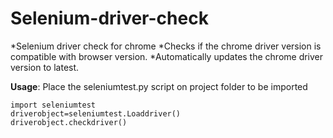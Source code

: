 # Selenium-driver-check
*Selenium driver check for chrome
*Checks if the chrome driver version is compatible with browser version.
*Automatically updates the chrome driver version to latest.

**Usage**:
Place the seleniumtest.py script on project folder to be imported 

    import seleniumtest
    driverobject=seleniumtest.Loaddriver()
    driverobject.checkdriver()

